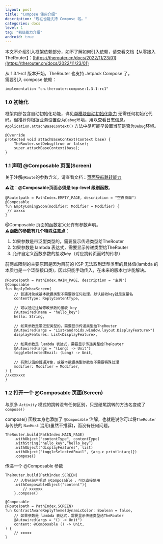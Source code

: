 ```yaml
---
layout: post
title: "Compose 使用介绍"
description: "现在也能支持 Compose 啦。"
categories: docs
level: 1
tag: "初级能力介绍"
android: true
---
```


本文不介绍引入框架依赖部分，如不了解如何引入依赖，请查看文档【从零接入 TheRouter】：[https://therouter.cn/docs/2022/11/23/01](https://therouter.cn/docs/2022/11/23/01)    

从 1.3.1-rc1 版本开始，TheRouter 也支持 Jetpack Compose 了。    
需要引入 compose 依赖：   

```
implementation "cn.therouter:compose:1.3.1-rc1"
```

### 1.0 初始化

框架内部包含自动初始化功能，详见[单模块自动初始化能力](https://therouter.cn/docs/2022/08/26/01)
无需任何初始化代码。但推荐你根据业务设置否为`Debug`环境，用以查看日志信息。  
`Application.attachBaseContext()` 方法中尽可能早设置当前是否为`Debug`环境。  

```
@Override
protected void attachBaseContext(Context base) {
    TheRouter.setDebug(true or false);
    super.attachBaseContext(base);
}
```  

### 1.1 声明 @Composable 页面(Screen)

关于注解`@Route`的参数含义，请查看文档：[页面导航跳转能力](https://therouter.cn/docs/2022/08/28/01)    

⚠️**注**：**@Composable页面必须是 top-level 级别函数**。

```
@Route(path = PathIndex.EMPTY_PAGE, description = "空白页面")
@Composable
fun EmptyComingSoon(modifier: Modifier = Modifier) {
 // xxxxx
}
```

@Composable 页面的函数定义允许有参数声明。     
⚠️**函数的参数有几个特殊注意点**：   

1. 如果参数是带泛型类型的，需要显示传递类型给TheRouter
2. 如果参数是 lambda 表达式，需要显示传递类型给TheRouter
3. 允许自定义函数参数的接收key（对应跳转页面时的传参）

前两点限制的主要原因是因为目前的 KSP 无法取到泛型类型的具体值(lambda 的本质也是一个泛型接口类)，因此只能手动传入，在未来的版本也许能解决。   

```
@Route(path = PathIndex.MAIN_PAGE, description = "主页")
@Composable
fun ReplyInboxScreen(
    // 普通对象或基本数据类型不需要做任何处理，默认接收key就是变量名
    contentType: ReplyContentType,
    
    // 可以通过注解修改参数的接收 key
    @Autowired(name = "hello_key")
    hello: String,
    
    // 如果参数是带泛型类型的，需要显示传递类型给TheRouter
    @Autowired(args = "List<androidx.window.layout.DisplayFeature>")
    displayFeatures: List<DisplayFeature>,
    
    // 如果参数是 lambda 表达式，需要显示传递类型给TheRouter
    @Autowired(args = "(Long) -> Unit")
    toggleSelectedEmail: (Long) -> Unit,
    
    // 有默认值的普通对象，或基本数据类型参数也不需要特殊处理
    modifier: Modifier = Modifier,
) {
//xxxxxxx
}
```


### 1.2 打开一个 @Composable 页面(Screen)

与原多 `Activity` 模式的跳转没有任何区别，只是结尾跳转的方法名变成了`compose()`  

compose() 函数本身也添加了 `@Composable` 注解，也就是说你可以将`TheRouter`与传统的 `NavHost` 混用(虽然不推荐)，而没有任何问题。    

```
TheRouter.build(PathIndex.MAIN_PAGE)
    .withObject("contentType", contentType)
    .withString("hello_key",“hello_key”)
    .withObject("displayFeatures", list)
    .withObject("toggleSelectedEmail", {arg-> println(arg)})
    .compose()
```

传递一个 @Composable 参数

```
TheRouter.build(PathIndex.SCREEN)
	// 入参已经声明过 @Composable ，可以直接使用
    .withComposableObject("content"){
        // xxxxxx
    }.compose()

@Composable
@Route(path = PathIndex.SCREEN)
fun ContrastAwareReplyTheme(dynamicColor: Boolean = false,
    // 如果参数是 lambda 表达式，需要显示传递类型给TheRouter
    @Autowired(args = "() -> Unit") 
    content: @Composable () -> Unit,
) {
	// xxxxx
}
```

